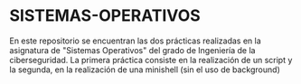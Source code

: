 # SISTEMAS-OPERATIVOS


En este repositorio se encuentran las dos prácticas realizadas en la asignatura de "Sistemas Operativos" del grado de Ingeniería de la ciberseguridad. La primera práctica consiste en la realización de un script y la segunda, en la realización de una minishell (sin el uso de background)

